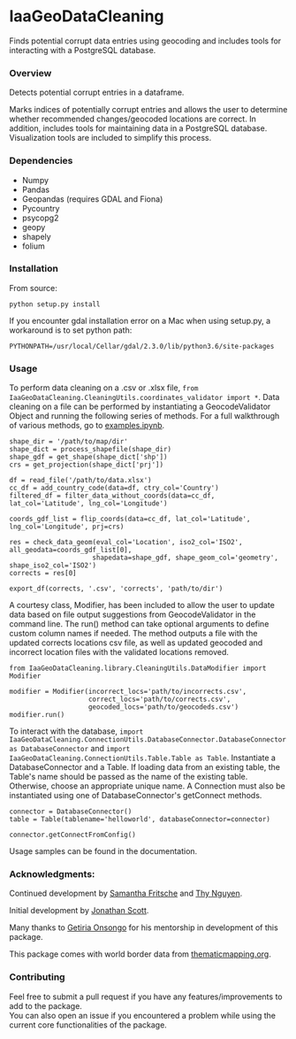 # IaaGeoDataCleaning
Finds potential corrupt data entries using geocoding and includes tools for interacting with a PostgreSQL
database.

### Overview
Detects potential corrupt entries in a dataframe.

Marks indices of potentially corrupt entries and allows the user to determine whether recommended changes/geocoded locations are correct.
 In addition, includes tools for maintaining data in a PostgreSQL database. Visualization tools are included to simplify this process.

### Dependencies

* Numpy
* Pandas
* Geopandas (requires GDAL and Fiona)
* Pycountry
* psycopg2
* geopy
* shapely
* folium

### Installation
From source:
```
python setup.py install
```

If you encounter gdal installation error on a Mac when using setup.py, a workaround is to set python path: 

``` 
PYTHONPATH=/usr/local/Cellar/gdal/2.3.0/lib/python3.6/site-packages
```
 
### Usage
To perform data cleaning on a .csv or .xlsx file, ```from IaaGeoDataCleaning.CleaningUtils.coordinates_validator import *```.
Data cleaning on a file can be performed by instantiating a GeocodeValidator Object and running the following series of methods.
For a full walkthrough of various methods, go to [examples.ipynb](IaaGeoDataCleaning/CleaningUtils/examples.ipynb). 

```
shape_dir = '/path/to/map/dir'
shape_dict = process_shapefile(shape_dir)
shape_gdf = get_shape(shape_dict['shp'])
crs = get_projection(shape_dict['prj'])

df = read_file('/path/to/data.xlsx')
cc_df = add_country_code(data=df, ctry_col='Country')
filtered_df = filter_data_without_coords(data=cc_df, lat_col='Latitude', lng_col='Longitude')

coords_gdf_list = flip_coords(data=cc_df, lat_col='Latitude', lng_col='Longitude', prj=crs)

res = check_data_geom(eval_col='Location', iso2_col='ISO2', all_geodata=coords_gdf_list[0], 
                     shapedata=shape_gdf, shape_geom_col='geometry', shape_iso2_col='ISO2')
corrects = res[0]

export_df(corrects, '.csv', 'corrects', 'path/to/dir')
```

A courtesy class, Modifier, has been included to allow the user to update data based on file output suggestions from GeocodeValidator in the command line.
The run() method can take optional arguments to define custom column names if needed. The method outputs a file with
the updated corrects locations csv file, as well as updated geocoded and incorrect location files with the validated
locations removed. 

```
from IaaGeoDataCleaning.library.CleaningUtils.DataModifier import Modifier

modifier = Modifier(incorrect_locs='path/to/incorrects.csv', 
                    correct_locs='path/to/corrects.csv',
                    geocoded_locs='path/to/geocodeds.csv')
modifier.run()
```


To interact with the database, ```import IaaGeoDataCleaning.ConnectionUtils.DatabaseConnector.DatabaseConnector as DatabaseConnector``` and ```import IaaGeoDataCleaning.ConnectionUtils.Table.Table as Table```. Instantiate a DatabaseConnector and a Table. If loading data from an existing table, the Table's
name should be passed as the name of the existing table. Otherwise, choose an appropriate unique name. A Connection must also be instantiated using one of 
DatabaseConnector's getConnect methods.

```
connector = DatabaseConnector()
table = Table(tablename='helloworld', databaseConnector=connector)

connector.getConnectFromConfig()
```

Usage samples can be found in the documentation.

### Acknowledgments:

Continued development by [Samantha Fritsche](https://github.com/Sammy-F) and [Thy Nguyen](https://github.com/thytng).

Initial development by  [Jonathan Scott](https://github.com/lionely/).

Many thanks to [Getiria Onsongo](https://github.com/getiria-onsongo/) for his mentorship in development of this package.

This package comes with world border data from [thematicmapping.org](http://thematicmapping.org/downloads/world_borders.php).

### Contributing

Feel free to submit a pull request if you have any features/improvements to add to the package. \
You can also open an issue if you encountered a problem while using the current core functionalities of the package.

